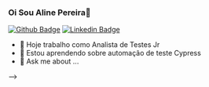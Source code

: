 ### Oi Sou Aline Pereira👋

[![Github Badge](https://img.shields.io/badge/-Github-000?style=flat-square&logo=Github&logoColor=white&link=https://github.com/alininhad)](https://github.com/fagnerpsantos)
[![Linkedin Badge](https://img.shields.io/badge/-LinkedIn-blue?style=flat-square&logo=Linkedin&logoColor=white&link=https://www.linkedin.com/in/aline-candido-pereira/)](https://www.linkedin.com/in/aline-candido-pereira/)



- 🔭 Hoje trabalho como Analista de Testes Jr
- 🌱 Estou aprendendo sobre automação de teste Cypress
- 💬 Ask me about ...

-->
